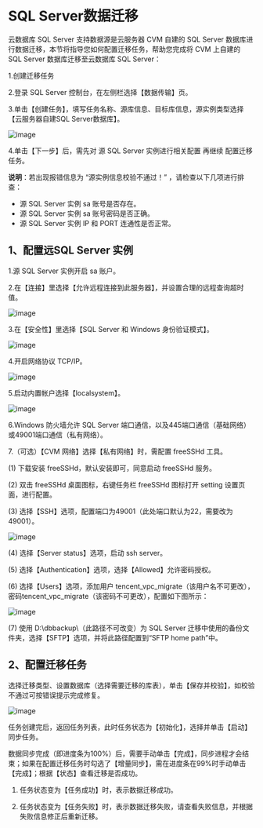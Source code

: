 # SQL Server数据迁移

云数据库 SQL Server 支持数据源是云服务器 CVM 自建的 SQL Server 数据库进行数据迁移，本节将指导您如何配置迁移任务，帮助您完成将 CVM 上自建的 SQL Server 数据库迁移至云数据库 SQL Server：

1.创建迁移任务

2.登录 SQL Server 控制台，在左侧栏选择【数据传输】页。

3.单击【创建任务】，填写任务名称、源库信息、目标库信息，源实例类型选择【云服务器自建SQL Server数据库】。

![image](../../../Gallerys/tencentdb6-52.jpg)

4.单击【下一步】后，需先对 源 SQL Server 实例进行相关配置 再继续 配置迁移任务。

**说明**：若出现报错信息为 “源实例信息校验不通过！” ，请检查以下几项进行排查：
* 源 SQL Server 实例 sa 账号是否存在。
* 源 SQL Server 实例 sa 账号密码是否正确。
* 源 SQL Server 实例 IP 和 PORT 连通性是否正常。

## 1、配置远SQL Server 实例

1.源 SQL Server 实例开启 sa 账户。

2.在【连接】里选择【允许远程连接到此服务器】，并设置合理的远程查询超时值。

![image](../../../Gallerys/tencentdb6-53.jpg)

3.在【安全性】里选择【SQL Server 和 Windows 身份验证模式】。

![image](../../../Gallerys/tencentdb6-54.jpg)

4.开启网络协议 TCP/IP。

![image](../../../Gallerys/tencentdb6-55.jpg)

5.启动内置帐户选择【localsystem】。

![image](../../../Gallerys/tencentdb6-56.jpg)

6.Windows 防火墙允许 SQL Server 端口通信，以及445端口通信（基础网络）或49001端口通信（私有网络）。

7.（可选）【CVM 网络】选择【私有网络】时，需配置 freeSSHd 工具。

(1)	下载安装 freeSSHd，默认安装即可，同意启动 freeSSHd 服务。

(2)	双击 freeSSHd 桌面图标，右键任务栏 freeSSHd 图标打开 setting 设置页面，进行配置。

(3)	选择【SSH】选项，配置端口为49001（此处端口默认为22，需要改为49001）。

![image](../../../Gallerys/tencentdb6-57.jpg)

(4)	选择【Server status】选项，启动 ssh server。

(5)	选择【Authentication】选项，选择【Allowed】允许密码授权。

(6)	选择【Users】选项，添加用户 tencent_vpc_migrate（该用户名不可更改），密码tencent_vpc_migrate（该密码不可更改），配置如下图所示：

![image](../../../Gallerys/tencentdb6-58.jpg)

(7)	使用 D:\dbbackup\（此路径不可改变）为 SQL Server 迁移中使用的备份文件夹，选择【SFTP】选项，并将此路径配置到“SFTP home path”中。

## 2、配置迁移任务

选择迁移类型、设置数据库（选择需要迁移的库表），单击【保存并校验】，如校验不通过可按错误提示完成修复。

![image](../../../Gallerys/tencentdb6-59.jpg)

任务创建完后，返回任务列表，此时任务状态为【初始化】，选择并单击【启动】同步任务。

数据同步完成（即进度条为100%）后，需要手动单击【完成】，同步进程才会结束；如果在配置迁移任务时勾选了【增量同步】，需在进度条在99%时手动单击【完成】；根据【状态】查看迁移是否成功。

1. 任务状态变为【任务成功】时，表示数据迁移成功。

2. 任务状态变为【任务失败】时，表示数据迁移失败，请查看失败信息，并根据失败信息修正后重新迁移。





